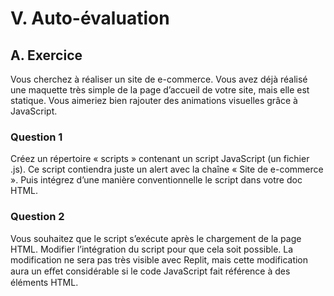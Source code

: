 # V. Auto-évaluation

## A. Exercice
Vous cherchez à réaliser un site de e-commerce. Vous avez déjà réalisé une maquette très simple de la page
dʼaccueil de votre site, mais elle est statique. Vous aimeriez bien rajouter des animations visuelles grâce à
JavaScript.

### Question 1
Créez un répertoire « scripts » contenant un script JavaScript (un fichier .js). Ce script contiendra juste un alert avec
la chaîne « Site de e-commerce ». Puis intégrez dʼune manière conventionnelle le script dans votre doc HTML.

### Question 2
Vous souhaitez que le script sʼexécute après le chargement de la page HTML. Modifier lʼintégration du script pour
que cela soit possible. La modification ne sera pas très visible avec Replit, mais cette modification aura un eﬀet
considérable si le code JavaScript fait référence à des éléments HTML.